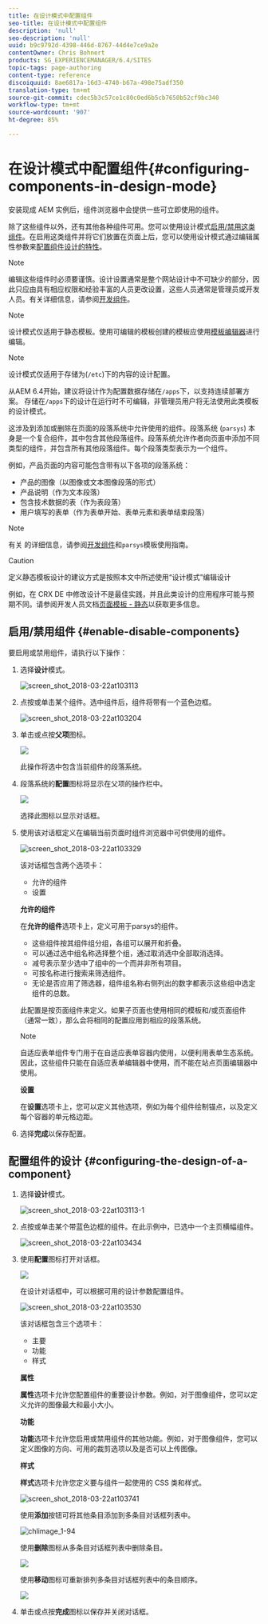 ```yaml
---
title: 在设计模式中配置组件
seo-title: 在设计模式中配置组件
description: 'null'
seo-description: 'null'
uuid: b9c9792d-4398-446d-8767-44d4e7ce9a2e
contentOwner: Chris Bohnert
products: SG_EXPERIENCEMANAGER/6.4/SITES
topic-tags: page-authoring
content-type: reference
discoiquuid: 8ae6817a-16d3-4740-b67a-498e75adf350
translation-type: tm+mt
source-git-commit: cdec5b3c57ce1c80c0ed6b5cb7650b52cf9bc340
workflow-type: tm+mt
source-wordcount: '907'
ht-degree: 85%

---
```



# 在设计模式中配置组件{#configuring-components-in-design-mode}

安装现成 AEM 实例后，组件浏览器中会提供一些可立即使用的组件。

除了这些组件以外，还有其他各种组件可用。您可以使用设计模式[启用/禁用这类组件](#enable-disable-components)。在启用这类组件并将它们放置在页面上后，您可以使用设计模式通过编辑属性参数来[配置组件设计的特性](#configuring-the-design-of-a-component)。

>[!NOTE]
>
>编辑这些组件时必须要谨慎。设计设置通常是整个网站设计中不可缺少的部分，因此只应由具有相应权限和经验丰富的人员更改设置，这些人员通常是管理员或开发人员。有关详细信息，请参阅[开发组件](/help/sites-developing/components.md)。

>[!NOTE]
>
>设计模式仅适用于静态模板。使用可编辑的模板创建的模板应使用[模板编辑器](/help/sites-authoring/templates.md)进行编辑。

>[!NOTE]
>
>设计模式仅适用于存储为(`/etc`)下的内容的设计配置。
>
>从AEM 6.4开始，建议将设计作为配置数据存储在`/apps`下，以支持连续部署方案。 存储在`/apps`下的设计在运行时不可编辑，非管理员用户将无法使用此类模板的设计模式。

这涉及到添加或删除在页面的段落系统中允许使用的组件。段落系统 (`parsys`) 本身是一个复合组件，其中包含其他段落组件。段落系统允许作者向页面中添加不同类型的组件，并包含所有其他段落组件。每个段落类型表示为一个组件。

例如，产品页面的内容可能包含带有以下各项的段落系统：

* 产品的图像（以图像或文本图像段落的形式）
* 产品说明（作为文本段落）
* 包含技术数据的表（作为表段落）
* 用户填写的表单（作为表单开始、表单元素和表单结束段落）

>[!NOTE]
>
>有关 [](/help/sites-developing/components.md) 的详细信息，请参阅[开发组件](/help/sites-developing/dev-guidelines-bestpractices.md#guidelines-for-using-templates-and-components)和`parsys`模板使用指南。

>[!CAUTION]
>
>定义静态模板设计的建议方式是按照本文中所述使用“设计模式”编辑设计
>
>例如，在 CRX DE 中修改设计不是最佳实践，并且此类设计的应用程序可能与预期不同。请参阅开发人员文档[页面模板 - 静态](/help/sites-developing/page-templates-static.md#how-template-designs-are-applied)以获取更多信息。

## 启用/禁用组件 {#enable-disable-components}

要启用或禁用组件，请执行以下操作：

1. 选择&#x200B;**设计**&#x200B;模式。

   ![screen_shot_2018-03-22at103113](assets/screen_shot_2018-03-22at103113.png)

1. 点按或单击某个组件。选中组件后，组件将带有一个蓝色边框。

   ![screen_shot_2018-03-22at103204](assets/screen_shot_2018-03-22at103204.png)

1. 单击或点按&#x200B;**父项**&#x200B;图标。

   ![](do-not-localize/screen_shot_2018-03-22at103204.png)

   此操作将选中包含当前组件的段落系统。

1. 段落系统的&#x200B;**配置**&#x200B;图标将显示在父项的操作栏中。

   ![](do-not-localize/screen_shot_2018-03-22at103256.png)

   选择此图标以显示对话框。

1. 使用该对话框定义在编辑当前页面时组件浏览器中可供使用的组件。

   ![screen_shot_2018-03-22at103329](assets/screen_shot_2018-03-22at103329.png)

   该对话框包含两个选项卡：

   * 允许的组件
   * 设置

   **允许的组件**

   在&#x200B;**允许的组件**&#x200B;选项卡上，定义可用于parsys的组件。

   * 这些组件按其组件组分组，各组可以展开和折叠。
   * 可以通过选中组名称选择整个组，通过取消选中全部取消选择。
   * 减号表示至少选中了组中的一个而并非所有项目。
   * 可按名称进行搜索来筛选组件。
   * 无论是否应用了筛选器，组件组名称右侧列出的数字都表示这些组中选定组件的总数。

   此配置是按页面组件来定义。如果子页面也使用相同的模板和/或页面组件（通常一致），那么会将相同的配置应用到相应的段落系统。

   >[!NOTE]
   >
   >自适应表单组件专门用于在自适应表单容器内使用，以便利用表单生态系统。因此，这些组件只能在自适应表单编辑器中使用，而不能在站点页面编辑器中使用。

   **设置**

   在&#x200B;**设置**&#x200B;选项卡上，您可以定义其他选项，例如为每个组件绘制锚点，以及定义每个容器的单元格边距。

1. 选择&#x200B;**完成**&#x200B;以保存配置。

## 配置组件的设计 {#configuring-the-design-of-a-component}

1. 选择&#x200B;**设计**&#x200B;模式。

   ![screen_shot_2018-03-22at103113-1](assets/screen_shot_2018-03-22at103113-1.png)

1. 点按或单击某个带蓝色边框的组件。在此示例中，已选中一个主页横幅组件。

   ![screen_shot_2018-03-22at103434](assets/screen_shot_2018-03-22at103434.png)

1. 使用&#x200B;**配置**&#x200B;图标打开对话框。

   ![](do-not-localize/screen_shot_2018-03-22at103256-1.png)

   在设计对话框中，可以根据可用的设计参数配置组件。

   ![screen_shot_2018-03-22at103530](assets/screen_shot_2018-03-22at103530.png)

   该对话框包含三个选项卡：

   * 主要
   * 功能
   * 样式

   **属性**

   **属性**&#x200B;选项卡允许您配置组件的重要设计参数。例如，对于图像组件，您可以定义允许的图像最大和最小大小。

   **功能**

   **功能**&#x200B;选项卡允许您启用或禁用组件的其他功能。例如，对于图像组件，您可以定义图像的方向、可用的裁剪选项以及是否可以上传图像。

   **样式**

   **样式**&#x200B;选项卡允许您定义要与组件一起使用的 CSS 类和样式。

   ![screen_shot_2018-03-22at103741](assets/screen_shot_2018-03-22at103741.png)

   使用&#x200B;**添加**&#x200B;按钮可将其他条目添加到多条目对话框列表中。

   ![chlimage_1-94](assets/chlimage_1-94.png)

   使用**删除**图标从多条目对话框列表中删除条目。

   ![](do-not-localize/screen_shot_2018-03-22at103809.png)

   使用&#x200B;**移动**&#x200B;图标可重新排列多条目对话框列表中的条目顺序。

   ![](do-not-localize/screen_shot_2018-03-22at103816.png)

1. 单击或点按&#x200B;**完成**&#x200B;图标以保存并关闭对话框。


